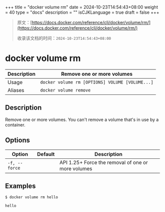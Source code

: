 +++
title = "docker volume rm"
date = 2024-10-23T14:54:43+08:00
weight = 40
type = "docs"
description = ""
isCJKLanguage = true
draft = false
+++

> 原文：[https://docs.docker.com/reference/cli/docker/volume/rm/](https://docs.docker.com/reference/cli/docker/volume/rm/)
>
> 收录该文档的时间：`2024-10-23T14:54:43+08:00`

# docker volume rm

| Description | Remove one or more volumes                      |
| :---------- | ----------------------------------------------- |
| Usage       | `docker volume rm [OPTIONS] VOLUME [VOLUME...]` |
| Aliases     | `docker volume remove`                          |

## Description

Remove one or more volumes. You can't remove a volume that's in use by a container.

## Options

| Option        | Default | Description                                        |
| ------------- | ------- | -------------------------------------------------- |
| `-f, --force` |         | API 1.25+ Force the removal of one or more volumes |

## Examples



```console
$ docker volume rm hello

hello
```
